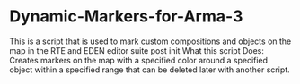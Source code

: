 # Dynamic-Markers-for-Arma-3
This is a script that is used to mark custom compositions and objects on the map in the RTE and EDEN editor suite post init
What this script Does: Creates markers on the map with a specified color around a specified object within a specified range that can be deleted later with another script.
